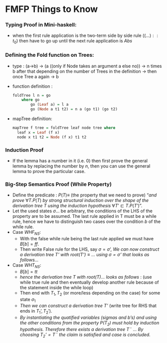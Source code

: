 # FMFP Things to Know



### Typing Proof in Mini-haskell:

-  when the first rule application is the two-term side by side rule 
($(…)::t_0$) then have to go up until the next rule application is *Abs*

### Defining the Fold function on Trees:

- type : (a->b) -> (a ((only if Node takes an argument a else no)) -> n times b after that depending on the number of Trees in the definition -> then once Tree a again -> b

- function definition : 

  ```haskell
  foldTree l n = go
      where go
          go (Leaf a) = l a
          go (Node a t1 t2) = n a (go t1) (go t2)
  ```

- mapTree definition:

  ```haskell
  mapTree f tree = foldTree leaf node tree where
    leaf x = Leaf (f x)
    node x t1 t2 = Node (f x) t1 t2
  ```

### Induction Proof

- If the lemma has a number in it (i.e. 0) then first prove the general lemma by replacing the number by *n*, then you can use the general lemma to prove the particular case.



### Big-Step Semantics Proof (While Property)

- Define the predicate : $P(T) \equiv$ (the property that we need to prove) “*and prove* $\forall T.P(T)$ *by strong structural induction over the shape of the derivation tree T using the induction hypothesis* $\forall T’ \sqsubset T.P(T’)$”.
- Let the used states $\sigma...$ be arbitrary, the conditions of the LHS of the property are to be assumed. The last rule applied in T must be a while rule, hence we have to distinguish two cases over the condition $b$ of the while rule.
- Case $WHF_{NS}$:
  - With the false while rule being the last rule applied we must have $B[b]=ff$.
  - Then write False rule for the LHS, say $\sigma = \sigma’$, *We can now construct a derivation tree $T’$ with $root (T’) \equiv …$  using $\sigma = \sigma’$ that looks as follows...* 
- Case $WHT_{NS}$:
  - $B[b]=tt$
  - *hence the derivation tree T with root(T)... looks as follows* : (use while true rule and then eventually develop another rule because of the statement inside the while loop)
  - Then end with $T_1,T_2$ (or more/less depending on the case) for some state $\sigma_1$
  - *Then we can construct a derivation tree T’* (write tree for RHS that ends in $T_1’,T_2'$).
  - *By instantiating the quatified variables (sigmas and b’s) and using the other conditions from the property $P(T_2)$ must hold by  induction hypothesis. Therefore there exists a derivation tree $T¨$ ... By choosing $T_2’=T¨$ the claim is satisfied and case is concluded.*

